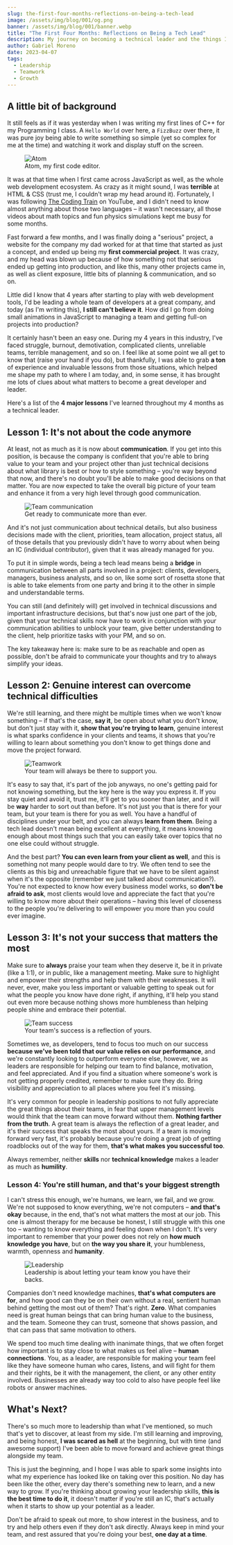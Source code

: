 ```yaml
---
slug: the-first-four-months-reflections-on-being-a-tech-lead
image: /assets/img/blog/001/og.png
banner: /assets/img/blog/001/banner.webp
title: "The First Four Months: Reflections on Being a Tech Lead"
description: My journey on becoming a technical leader and the things I've learned so far.
author: Gabriel Moreno
date: 2023-04-07
tags:
  - Leadership
  - Teamwork
  - Growth
---
```


## A little bit of background

It still feels as if it was yesterday when I was writing my first lines of C++ for my Programming I class. A `Hello World` over here, a `FizzBuzz` over there, it was pure joy being able to write something so simple (yet so complex for me at the time) and watching it work and display stuff on the screen.

<figure>
  <img src="/assets/img/blog/001/atom.webp" alt="Atom">
  <figcaption>Atom, my first code editor.</figcaption>
</figure>

It was at that time when I first came across JavaScript as well, as the whole web development ecosystem. As crazy as it might sound, I was **terrible** at HTML & CSS (trust me, I couldn't wrap my head around it). Fortunately, I was following [The Coding Train](https://www.youtube.com/@TheCodingTrain) on YouTube, and I didn't need to know almost anything about those two languages – it wasn't necessary, all those videos about math topics and fun physics simulations kept me busy for some months.

Fast forward a few months, and I was finally doing a "serious" project, a website for the company my dad worked for at that time that started as just a concept, and ended up being my **first commercial project**. It was crazy, and my head was blown up because of how something not that serious ended up getting into production, and like this, many other projects came in, as well as client exposure, little bits of planning & communication, and so on.

Little did I know that 4 years after starting to play with web development tools, I'd be leading a whole team of developers at a great company, and today (as I'm writing this), **I still can't believe it**. How did I go from doing small animations in JavaScript to managing a team and getting full-on projects into production?

It certainly hasn't been an easy one. During my 4 years in this industry, I've faced struggle, burnout, demotivation, complicated clients, unreliable teams, terrible management, and so on. I feel like at some point we all get to know that (raise your hand if you do), but thankfully, I was able to grab **a ton** of experience and invaluable lessons from those situations, which helped me shape my path to where I am today, and, in some sense, it has brought me lots of clues about what matters to become a great developer and leader.

Here's a list of the **4 major lessons** I've learned throughout my 4 months as a technical leader.

## Lesson 1: It's not about the code anymore

At least, not as much as it is now about **communication**. If you get into this position, is because the company is confident that you're able to bring value to your team and your project other than just technical decisions about what library is best or how to style something – you're way beyond that now, and there's no doubt you'll be able to make good decisions on that matter. You are now expected to take the overall big picture of your team and enhance it from a very high level through good communication.

<figure>
  <img src="/assets/img/blog/001/communication.webp" alt="Team communication">
  <figcaption>Get ready to communicate more than ever.</figcaption>
</figure>

And it's not just communication about technical details, but also business decisions made with the client, priorities, team allocation, project status, all of those details that you previously didn't have to worry about when being an IC (individual contributor), given that it was already managed for you.

To put it in simple words, being a tech lead means being a **bridge** in communication between all parts involved in a project: clients, developers, managers, business analysts, and so on, like some sort of rosetta stone that is able to take elements from one party and bring it to the other in simple and understandable terms.

You can still (and definitely will) get involved in technical discussions and important infrastructure decisions, but that's now just one part of the job, given that your technical skills now have to work in conjunction with your communication abilities to unblock your team, give better understanding to the client, help prioritize tasks with your PM, and so on.

The key takeaway here is: make sure to be as reachable and open as possible, don't be afraid to communicate your thoughts and try to always simplify your ideas.

## Lesson 2: Genuine interest can overcome technical difficulties

We're still learning, and there might be multiple times when we won't know something – if that's the case, **say it**, be open about what you don't know, but don't just stay with it, **show that you're trying to learn**, genuine interest is what sparks confidence in your clients and teams, it shows that you're willing to learn about something you don't know to get things done and move the project forward.

<figure>
  <img src="/assets/img/blog/001/team.webp" alt="Teamwork">
  <figcaption>Your team will always be there to support you.</figcaption>
</figure>

It's easy to say that, it's part of the job anyways, no one's getting paid for not knowing something, but the key here is the way you express it. If you stay quiet and avoid it, trust me, it'll get to you sooner than later, and it will be **way** harder to sort out than before. It's not just you that is there for your team, but your team is there for you as well. You have a handful of disciplines under your belt, and you can always **learn from them**. Being a tech lead doesn't mean being excellent at everything, it means knowing enough about most things such that you can easily take over topics that no one else could without struggle.

And the best part? **You can even learn from your client as well**, and this is something not many people would dare to try. We often tend to see the clients as this big and unreachable figure that we have to be silent against when it's the opposite (remember we just talked about communication?). You're not expected to know how every business model works, so **don't be afraid to ask**, most clients would love and appreciate the fact that you're willing to know more about their operations – having this level of closeness to the people you're delivering to will empower you more than you could ever imagine.

## Lesson 3: It's not your success that matters the most

Make sure to **always** praise your team when they deserve it, be it in private (like a 1:1), or in public, like a management meeting. Make sure to highlight and empower their strengths and help them with their weaknesses. It will never, ever, make you less important or valuable getting to speak out for what the people you know have done right, if anything, it'll help you stand out even more because nothing shows more humbleness than helping people shine and embrace their potential.

<figure>
  <img src="/assets/img/blog/001/success.webp" alt="Team success">
  <figcaption>Your team's success is a reflection of yours.</figcaption>
</figure>

Sometimes we, as developers, tend to focus too much on our success **because we've been told that our value relies on our performance**, and we're constantly looking to outperform everyone else, however, we as leaders are responsible for helping our team to find balance, motivation, and feel appreciated. And if you find a situation where someone's work is not getting properly credited, remember to make sure they do. Bring visibility and appreciation to all places where you feel it's missing.

It's very common for people in leadership positions to not fully appreciate the great things about their teams, in fear that upper management levels would think that the team can move forward without them. **Nothing farther from the truth**. A great team is always the reflection of a great leader, and it's their success that speaks the most about yours. If a team is moving forward very fast, it's probably because you're doing a great job of getting roadblocks out of the way for them, **that's what makes you successful too**.

Always remember, neither **skills** nor **technical knowledge** makes a leader as much as **humility**.

### Lesson 4: You're still human, and that's your biggest strength

I can't stress this enough, we're humans, we learn, we fail, and we grow. We're not supposed to know everything, we're not computers – **and that's okay** because, in the end, that's not what matters the most at our job. This one is almost therapy for me because be honest, I still struggle with this one too – wanting to know everything and feeling down when I don't. It's very important to remember that your power does not rely on **how much knowledge you have**, but on **the way you share it**, your humbleness, warmth, openness and **humanity**.

<figure>
  <img src="/assets/img/blog/001/leadership.webp" alt="Leadership">
  <figcaption>Leadership is about letting your team know you have their backs.</figcaption>
</figure>

Companies don't need knowledge machines, **that's what computers are for**, and how good can they be on their own without a real, sentient human behind getting the most out of them? That's right. **Zero**. What companies need is great human beings that can bring human value to the business, and the team. Someone they can trust, someone that shows passion, and that can pass that same motivation to others.

We spend too much time dealing with inanimate things, that we often forget how important is to stay close to what makes us feel alive – **human connections**. You, as a leader, are responsible for making your team feel like they have someone human who cares, listens, and will fight for them and their rights, be it with the management, the client, or any other entity involved. Businesses are already way too cold to also have people feel like robots or answer machines.

## What's Next?

There's so much more to leadership than what I've mentioned, so much that's yet to discover, at least from my side. I'm still learning and improving, and being honest, **I was scared as hell** at the beginning, but with time (and awesome support) I've been able to move forward and achieve great things alongside my team.

This is just the beginning, and I hope I was able to spark some insights into what my experience has looked like on taking over this position. No day has been like the other, every day there's something new to learn, and a new way to grow. If you're thinking about growing your leadership skills, **this is the best time to do it**, it doesn't matter if you're still an IC, that's actually when it starts to show up your potential as a leader.

Don't be afraid to speak out more, to show interest in the business, and to try and help others even if they don't ask directly. Always keep in mind your team, and rest assured that you're doing your best, **one day at a time**.
